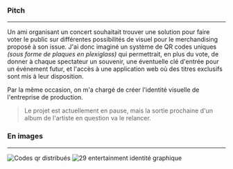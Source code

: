 ### Pitch

---
Un ami organisant un concert souhaitait trouver une solution pour faire voter le public sur différentes possibilités de
visuel pour le merchandising proposé à son issue. J'ai donc imaginé un système de QR codes uniques
_(sous forme de plaques en plexiglass)_ qui permettrait, en plus du vote, de donner à chaque spectateur un souvenir,
une éventuelle clé d'entrée pour un événement futur, et l'accès à une application web où des titres exclusifs sont mis 
à leur disposition.

Par la même occasion, on m'a chargé de créer l'identité visuelle de l'entreprise de production.

> Le projet est actuellement en pause, mais la sortie prochaine d'un album de l'artiste en question va le relancer.

### En images

---
![Codes qr distribués](qrcodes.png)
![29 entertainment identité graphique](29entertainment.gif)
